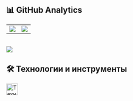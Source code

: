 ## 📊 GitHub Analytics

<div align="center">

<table style="border: none;">
  <tr>
    <td style="border: none;"><img src="https://github-readme-stats-five-orcin-39.vercel.app/api?username=muerewa&show_icons=true&bg_color=00000000&text_color=c9d1d9&icon_color=58a6ff&title_color=58a6ff&hide_border=true&count_private=true"></td>
    <td style="border: none;"><img src="https://streak-stats.demolab.com/?user=muerewa&background=00000000&ring=ff6b35&fire=ff6b35&currStreakNum=c9d1d9&sideNums=c9d1d9&currd9&sideLabels=c9d1d9&dates=c9d1d9&hide_border=true"></td>
  </tr>
</table>
</div>
<br/>

<img align="center" src="https://github-readme-stats-five-orcin-39.vercel.app/api/top-langs/?username=muerewa&bg_color=00000000&text_color=c9d1d9&title_color=58a6ff&hide_border=true&layout=compact&langs_count=8&count_private=true" />

## 🛠️ Технологии и инструменты

<div>

<img height="30" src="https://skillicons.dev/icons?i=go,c,linux,arch,docker,k8s&perline=10" alt="Технологии" />

</div>




<!--
**muerewa/muerewa** is a ✨ _special_ ✨ repository because its `README.md` (this file) appears on your GitHub profile.

Here are some ideas to get you started:

- 🔭 I’m currently working on ...
- 🌱 I’m currently learning ...
- 👯 I’m looking to collaborate on ...
- 🤔 I’m looking for help with ...
- 💬 Ask me about ...
- 📫 How to reach me: ...
- 😄 Pronouns: ...
- ⚡ Fun fact: ...
-->
